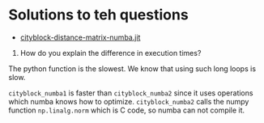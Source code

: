 # Solutions to teh questions

* [cityblock-distance-matrix-numba.jit](cityblock-distance-matrix-numba.jit.ipynb)

1. How do you explain the difference in execution times?

 The python function is the slowest. We know that using such long loops is slow.
 
 `cityblock_numba1` is faster than `cityblock_numba2` since it uses operations which numba knows how to optimize. `cityblock_numba2` calls the numpy function `np.linalg.norm` which is C code, so numba can not compile it.